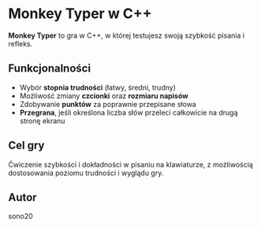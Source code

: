# Monkey Typer w C++

**Monkey Typer** to gra w C++, w której testujesz swoją szybkość pisania i refleks.  

## Funkcjonalności
- Wybór **stopnia trudności** (łatwy, średni, trudny)  
- Możliwość zmiany **czcionki** oraz **rozmiaru napisów**  
- Zdobywanie **punktów** za poprawnie przepisane słowa  
- **Przegrana**, jeśli określona liczba słów przeleci całkowicie na drugą stronę ekranu  

## Cel gry
Ćwiczenie szybkości i dokładności w pisaniu na klawiaturze, z możliwością dostosowania poziomu trudności i wyglądu gry.  

## Autor
sono20
